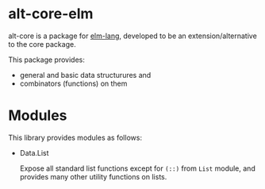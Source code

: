 # alt-core-elm

alt-core is a package for [elm-lang](https://elm-lang.org/), developed to be an extension/alternative to the core package.

This package provides:
- general and basic data structurures and
- combinators (functions) on them


# Modules

This library provides modules as follows:

- Data.List

    Expose all standard list functions except for `(::)` from `List` module,
    and provides many other utility functions on lists.


